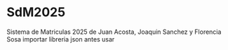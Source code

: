 # SdM2025
Sistema de Matriculas 2025 de Juan Acosta, Joaquin Sanchez y Florencia Sosa
importar libreria json antes usar
